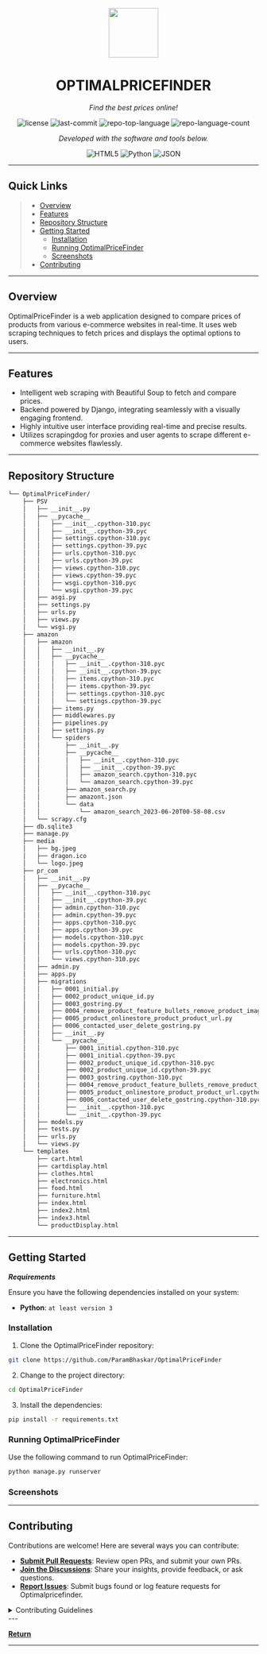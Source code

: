 <p align="center">
  <img src="https://cdn-icons-png.flaticon.com/512/6295/6295417.png" width="100" />
</p>
<p align="center">
    <h1 align="center">OPTIMALPRICEFINDER</h1>
</p>
<p align="center">
    <em>Find the best prices online!</em>
</p>
<p align="center">
	<img src="https://img.shields.io/github/license/ParamBhaskar/OptimalPriceFinder?style=flat&color=0080ff" alt="license">
	<img src="https://img.shields.io/github/last-commit/ParamBhaskar/OptimalPriceFinder?style=flat&logo=git&logoColor=white&color=0080ff" alt="last-commit">
	<img src="https://img.shields.io/github/languages/top/ParamBhaskar/OptimalPriceFinder?style=flat&color=0080ff" alt="repo-top-language">
	<img src="https://img.shields.io/github/languages/count/ParamBhaskar/OptimalPriceFinder?style=flat&color=0080ff" alt="repo-language-count">
<p>
<p align="center">
		<em>Developed with the software and tools below.</em>
</p>
<p align="center">
	<img src="https://img.shields.io/badge/HTML5-E34F26.svg?style=flat&logo=HTML5&logoColor=white" alt="HTML5">
	<img src="https://img.shields.io/badge/Python-3776AB.svg?style=flat&logo=Python&logoColor=white" alt="Python">
	<img src="https://img.shields.io/badge/JSON-000000.svg?style=flat&logo=JSON&logoColor=white" alt="JSON">
</p>
<hr>

##  Quick Links

> - [ Overview](#overview)
> - [ Features](#features)
> - [ Repository Structure](#repository-structure)
> - [ Getting Started](#getting-started)
>   - [ Installation](#installation)
>   - [ Running OptimalPriceFinder](#running-OptimalPriceFinder)
>   - [ Screenshots](#screenshots)
> - [ Contributing](#contributing)

---

##  Overview

OptimalPriceFinder is a web application designed to compare prices of products from various e-commerce websites in real-time. It uses web scraping techniques to fetch prices and displays the optimal options to users.

---

##  Features

- Intelligent web scraping with Beautiful Soup to fetch and compare prices.
- Backend powered by Django, integrating seamlessly with a visually engaging frontend.
- Highly intuitive user interface providing real-time and precise results.
- Utilizes scrapingdog for proxies and user agents to scrape different e-commerce websites flawlessly.

---

##  Repository Structure

```sh
└── OptimalPriceFinder/
    ├── PSV
    │   ├── __init__.py
    │   ├── __pycache__
    │   │   ├── __init__.cpython-310.pyc
    │   │   ├── __init__.cpython-39.pyc
    │   │   ├── settings.cpython-310.pyc
    │   │   ├── settings.cpython-39.pyc
    │   │   ├── urls.cpython-310.pyc
    │   │   ├── urls.cpython-39.pyc
    │   │   ├── views.cpython-310.pyc
    │   │   ├── views.cpython-39.pyc
    │   │   ├── wsgi.cpython-310.pyc
    │   │   └── wsgi.cpython-39.pyc
    │   ├── asgi.py
    │   ├── settings.py
    │   ├── urls.py
    │   ├── views.py
    │   └── wsgi.py
    ├── amazon
    │   ├── amazon
    │   │   ├── __init__.py
    │   │   ├── __pycache__
    │   │   │   ├── __init__.cpython-310.pyc
    │   │   │   ├── __init__.cpython-39.pyc
    │   │   │   ├── items.cpython-310.pyc
    │   │   │   ├── items.cpython-39.pyc
    │   │   │   ├── settings.cpython-310.pyc
    │   │   │   └── settings.cpython-39.pyc
    │   │   ├── items.py
    │   │   ├── middlewares.py
    │   │   ├── pipelines.py
    │   │   ├── settings.py
    │   │   └── spiders
    │   │       ├── __init__.py
    │   │       ├── __pycache__
    │   │       │   ├── __init__.cpython-310.pyc
    │   │       │   ├── __init__.cpython-39.pyc
    │   │       │   ├── amazon_search.cpython-310.pyc
    │   │       │   └── amazon_search.cpython-39.pyc
    │   │       ├── amazon_search.py
    │   │       ├── amazont.json
    │   │       └── data
    │   │           └── amazon_search_2023-06-20T00-58-08.csv
    │   └── scrapy.cfg
    ├── db.sqlite3
    ├── manage.py
    ├── media
    │   ├── bg.jpeg
    │   ├── dragon.ico
    │   └── logo.jpeg
    ├── pr_com
    │   ├── __init__.py
    │   ├── __pycache__
    │   │   ├── __init__.cpython-310.pyc
    │   │   ├── __init__.cpython-39.pyc
    │   │   ├── admin.cpython-310.pyc
    │   │   ├── admin.cpython-39.pyc
    │   │   ├── apps.cpython-310.pyc
    │   │   ├── apps.cpython-39.pyc
    │   │   ├── models.cpython-310.pyc
    │   │   ├── models.cpython-39.pyc
    │   │   ├── urls.cpython-310.pyc
    │   │   └── views.cpython-310.pyc
    │   ├── admin.py
    │   ├── apps.py
    │   ├── migrations
    │   │   ├── 0001_initial.py
    │   │   ├── 0002_product_unique_id.py
    │   │   ├── 0003_gostring.py
    │   │   ├── 0004_remove_product_feature_bullets_remove_product_image_and_more.py
    │   │   ├── 0005_product_onlinestore_product_product_url.py
    │   │   ├── 0006_contacted_user_delete_gostring.py
    │   │   ├── __init__.py
    │   │   └── __pycache__
    │   │       ├── 0001_initial.cpython-310.pyc
    │   │       ├── 0001_initial.cpython-39.pyc
    │   │       ├── 0002_product_unique_id.cpython-310.pyc
    │   │       ├── 0002_product_unique_id.cpython-39.pyc
    │   │       ├── 0003_gostring.cpython-310.pyc
    │   │       ├── 0004_remove_product_feature_bullets_remove_product_image_and_more.cpython-310.pyc
    │   │       ├── 0005_product_onlinestore_product_product_url.cpython-310.pyc
    │   │       ├── 0006_contacted_user_delete_gostring.cpython-310.pyc
    │   │       ├── __init__.cpython-310.pyc
    │   │       └── __init__.cpython-39.pyc
    │   ├── models.py
    │   ├── tests.py
    │   ├── urls.py
    │   └── views.py
    └── templates
        ├── cart.html
        ├── cartdisplay.html
        ├── clothes.html
        ├── electronics.html
        ├── food.html
        ├── furniture.html
        ├── index.html
        ├── index2.html
        ├── index3.html
        └── productDisplay.html
```

---

##  Getting Started

***Requirements***

Ensure you have the following dependencies installed on your system:

* **Python**: `at least version 3`

###  Installation

1. Clone the OptimalPriceFinder repository:

```sh
git clone https://github.com/ParamBhaskar/OptimalPriceFinder
```

2. Change to the project directory:

```sh
cd OptimalPriceFinder
```

3. Install the dependencies:

```sh
pip install -r requirements.txt
```

###  Running OptimalPriceFinder

Use the following command to run OptimalPriceFinder:

```sh
python manage.py runserver
```

###  Screenshots


---

##  Contributing

Contributions are welcome! Here are several ways you can contribute:

- **[Submit Pull Requests](https://github.com/ParamBhaskar/OptimalPriceFinder/blob/main/CONTRIBUTING.md)**: Review open PRs, and submit your own PRs.
- **[Join the Discussions](https://github.com/ParamBhaskar/OptimalPriceFinder/discussions)**: Share your insights, provide feedback, or ask questions.
- **[Report Issues](https://github.com/ParamBhaskar/OptimalPriceFinder/issues)**: Submit bugs found or log feature requests for Optimalpricefinder.

<details closed>
    <summary>Contributing Guidelines</summary>

1. **Fork the Repository**: Start by forking the project repository to your GitHub account.
2. **Clone Locally**: Clone the forked repository to your local machine using a Git client.
   ```sh
   git clone https://github.com/ParamBhaskar/OptimalPriceFinder
   ```
3. **Create a New Branch**: Always work on a new branch, giving it a descriptive name.
   ```sh
   git checkout -b new-feature-x
   ```
4. **Make Your Changes**: Develop and test your changes locally.
5. **Commit Your Changes**: Commit with a clear message describing your updates.
   ```sh
   git commit -m 'Implemented new feature x.'
   ```
6. **Push to GitHub**: Push the changes to your forked repository.
   ```sh
   git push origin new-feature-x
   ```
7. **Submit a Pull Request**: Create a PR against the original project repository. Clearly describe the changes and their motivations.

Once your PR is reviewed and approved, it will be merged into the main branch.

</details>
---

[**Return**](#quick-links)

---